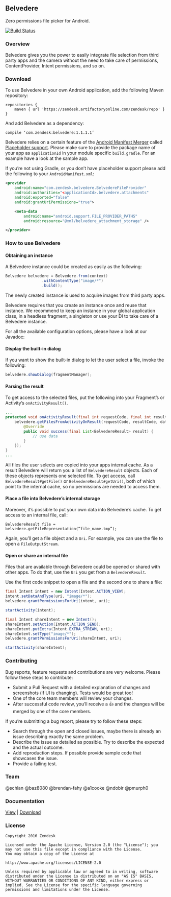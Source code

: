 ## Belvedere
Zero permissions file picker for Android.

[![Build Status](https://travis-ci.org/zendesk/belvedere.svg?branch=master)](https://travis-ci.org/zendesk/belvedere)

### Overview
Belvedere gives you the power to easily integrate file selection from third party apps and the camera without the need to take care of permissions, ContentProvider, Intent permissions, and so on.

### Download
To use Belvedere in your own Android application, add the following Maven repository:

```
repositories {
    maven { url 'https://zendesk.artifactoryonline.com/zendesk/repo' }
}
```

And add Belvedere as a dependency:

```
compile ‘com.zendesk:belvedere:1.1.1.1’
```

Belvedere relies on a certain feature of the [Android Manifest Merger](http://tools.android.com/tech-docs/new-build-system/user-guide/manifest-merger) called [Placeholder support](http://tools.android.com/tech-docs/new-build-system/user-guide/manifest-merger#TOC-Placeholder-support). Please make sure to provide the package name of your app as `applicationId` in your module specific `build.gradle`.
For an example have a look at the sample app.

If you’re not using Gradle, or you don’t have placeholder support please add the following to your `AndroidManifest.xml`:

```xml
<provider
    android:name="com.zendesk.belvedere.BelvedereFileProvider"
    android:authorities="<applicationId>.belvedere.attachments"
    android:exported="false"
    android:grantUriPermissions="true">

    <meta-data
        android:name="android.support.FILE_PROVIDER_PATHS"
        android:resource="@xml/belvedere_attachment_storage" />

</provider>
```

### How to use Belvedere

#### Obtaining an instance
A Belvedere instance could be created as easily as the following:

```java
Belvedere belvedere = Belvedere.from(context)
                .withContentType("image/*")
                .build();
```

The newly created instance is used to acquire images from third party apps.

Belvedere requires that you create an instance once and reuse that instance. We recommend to keep an instance in your global application class, in a headless fragment, a singleton or use your DI to take care of a Belvedere instance.

For all the available configuration options, please have a look at our Javadoc:

#### Display the built-in dialog
If you want to show the built-in dialog to let the user select a file, invoke the following:

```java
belvedere.showDialog(fragmentManager);
```

#### Parsing the result
To get access to the selected files, put the following into your Fragment’s or Activity’s `onActivityResult()`.

```java
...
protected void onActivityResult(final int requestCode, final int resultCode, final Intent data) {
    belvedere.getFilesFromActivityOnResult(requestCode, resultCode, data, new BelvedereCallback<List<BelvedereResult>>() {
        @Override
        public void success(final List<BelvedereResult> result) {
            // use data
        }
    });
}
...
```
All files the user selects are copied into your apps internal cache. As a result Belvedere will return you a list of `BelvedereResult` objects. Each of these objects represents one selected file. To get access, call `BelvedereResult#getFile()` or `BelvedereResult#getUri()`, both of which point to the internal cache, so no permissions are needed to access them.

#### Place a file into Belvedere’s internal storage
Moreover, it’s possible to put your own data into Belvedere’s cache. To get access to an internal file, call:

```
BelvedereResult file = belvedere.getFileRepresentation(“file_name.tmp”);
```
Again, you’ll get a file object and a `Uri`. For example, you can use the file to open a `FileOutputStream`.

#### Open or share an internal file
Files that are available through Belvedere could be opened or shared with other apps. To do that, use the `Uri` you get from a `BelvedereResult`.

Use the first code snippet to open a file and the second one to share a file:

```java
final Intent intent = new Intent(Intent.ACTION_VIEW);
intent.setDataAndType(uri, "image/*");
belvedere.grantPermissionsForUri(intent, uri);

startActivity(intent);
```

```java
final Intent shareIntent = new Intent();
shareIntent.setAction(Intent.ACTION_SEND);
shareIntent.putExtra(Intent.EXTRA_STREAM, uri);
shareIntent.setType("image/*");
belvedere.grantPermissionsForUri(shareIntent, uri);

startActivity(shareIntent);
```


### Contributing

Bug reports, feature requests and contributions are very welcome. Please follow these steps to contribute:
 - Submit a Pull Request with a detailed explanation of changes and screenshots (if UI is changing). Tests would be great too!
 - One of the core team members will review your changes.
 - After successful code review, you’ll receive a :+1: and the changes will be merged by one of the core members.

If you’re submitting a bug report, please try to follow these steps:
 - Search through the open and closed issues, maybe there is already an issue describing exactly the same problem.
 - Describe the issue as detailed as possible. Try to describe the expected and the actual outcome.
 - Add reproduction steps. If possible provide sample code that showcases the issue.
 - Provide a failing test.

### Team
@schlan @baz8080 @brendan-fahy @a1cooke @ndobir @pmurph0

### Documentation

[View](http://zdmobilesdkdocdev.herokuapp.com/belvedere/) | [Download](https://zendesk.artifactoryonline.com/zendesk/repo/com/zendesk/belvedere/1.1.0.1/belvedere-1.1.0.1-javadoc.jar)

### License
```
Copyright 2016 Zendesk

Licensed under the Apache License, Version 2.0 (the "License"); you may not use this file except in compliance with the License.
You may obtain a copy of the License at

http://www.apache.org/licenses/LICENSE-2.0

Unless required by applicable law or agreed to in writing, software distributed under the License is distributed on an "AS IS" BASIS, WITHOUT WARRANTIES OR CONDITIONS OF ANY KIND, either express or implied. See the License for the specific language governing permissions and limitations under the License.
```

